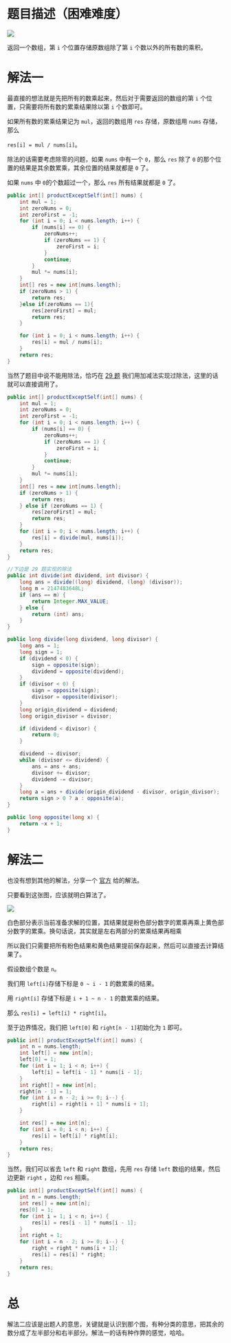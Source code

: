 # 题目描述（困难难度）

![](https://windliang.oss-cn-beijing.aliyuncs.com/238.jpg)

返回一个数组，第 `i` 个位置存储原数组除了第 `i` 个数以外的所有数的乘积。

# 解法一

最直接的想法就是先把所有的数乘起来，然后对于需要返回的数组的第 `i` 个位置，只需要将所有数的累乘结果除以第 `i` 个数即可。

如果所有数的累乘结果记为 `mul`，返回的数组用 `res` 存储，原数组用 `nums` 存储，那么

 `res[i] = mul / nums[i]`。

除法的话需要考虑除零的问题，如果 `nums` 中有一个 `0`，那么 `res` 除了 `0` 的那个位置的结果是其余数累乘，其余位置的结果就都是 `0` 了。

如果 `nums` 中 `0`的个数超过一个，那么 `res` 所有结果就都是 `0` 了。

```java
public int[] productExceptSelf(int[] nums) {
    int mul = 1;
    int zeroNums = 0;
    int zeroFirst = -1;
    for (int i = 0; i < nums.length; i++) {
        if (nums[i] == 0) {
            zeroNums++;
            if (zeroNums == 1) {
                zeroFirst = i;
            }
            continue;
        }
        mul *= nums[i];
    }
    int[] res = new int[nums.length];
    if (zeroNums > 1) {
        return res;
    }else if(zeroNums == 1){
        res[zeroFirst] = mul;
        return res;
    }

    for (int i = 0; i < nums.length; i++) {
        res[i] = mul / nums[i];
    }
    return res;
}
```

当然了题目中说不能用除法，恰巧在 [29 题](https://leetcode.wang/leetCode-29-Divide-Two-Integers.html) 我们用加减法实现过除法，这里的话就可以直接调用了。

```java
public int[] productExceptSelf(int[] nums) {
    int mul = 1;
    int zeroNums = 0;
    int zeroFirst = -1;
    for (int i = 0; i < nums.length; i++) {
        if (nums[i] == 0) {
            zeroNums++;
            if (zeroNums == 1) {
                zeroFirst = i;
            }
            continue;
        }
        mul *= nums[i];
    }
    int[] res = new int[nums.length];
    if (zeroNums > 1) {
        return res;
    } else if (zeroNums == 1) {
        res[zeroFirst] = mul;
        return res;
    }
    for (int i = 0; i < nums.length; i++) { 
        res[i] = divide(mul, nums[i]); 
    }
    return res;
}

//下边是 29 题实现的除法
public int divide(int dividend, int divisor) {
    long ans = divide((long) dividend, (long) (divisor));
    long m = 2147483648L;
    if (ans == m) {
        return Integer.MAX_VALUE;
    } else {
        return (int) ans;
    }
}

public long divide(long dividend, long divisor) {
    long ans = 1;
    long sign = 1;
    if (dividend < 0) {
        sign = opposite(sign);
        dividend = opposite(dividend);
    }
    if (divisor < 0) {
        sign = opposite(sign);
        divisor = opposite(divisor);
    }
    long origin_dividend = dividend;
    long origin_divisor = divisor;

    if (dividend < divisor) {
        return 0;
    }

    dividend -= divisor;
    while (divisor <= dividend) {
        ans = ans + ans;
        divisor += divisor;
        dividend -= divisor;
    }
    long a = ans + divide(origin_dividend - divisor, origin_divisor);
    return sign > 0 ? a : opposite(a);
}

public long opposite(long x) {
    return ~x + 1;
}
```

# 解法二

也没有想到其他的解法，分享一个 [官方](https://leetcode.com/problems/product-of-array-except-self/solution/) 给的解法。

只要看到这张图，应该就明白算法了。

![](https://windliang.oss-cn-beijing.aliyuncs.com/238_2.png)

白色部分表示当前准备求解的位置，其结果就是粉色部分数字的累乘再乘上黄色部分数字的累乘。换句话说，其实就是左右两部分的累乘结果再相乘

所以我们只需要把所有粉色结果和黄色结果提前保存起来，然后可以直接去计算结果了。

假设数组个数是 `n`。

我们用 `left[i]`存储下标是 `0 ~ i - 1` 的数累乘的结果。

用 `right[i]` 存储下标是 `i + 1 ~ n - 1` 的数累乘的结果。

那么 `res[i] = left[i] * right[i]`。

至于边界情况，我们把 `left[0]` 和 `right[n - 1]`初始化为 `1` 即可。

```java
public int[] productExceptSelf(int[] nums) {
    int n = nums.length;
    int left[] = new int[n];
    left[0] = 1;
    for (int i = 1; i < n; i++) {
        left[i] = left[i - 1] * nums[i - 1];
    }
    int right[] = new int[n];
    right[n - 1] = 1;
    for (int i = n - 2; i >= 0; i--) {
        right[i] = right[i + 1] * nums[i + 1];
    }

    int res[] = new int[n];
    for (int i = 0; i < n; i++) {
        res[i] = left[i] * right[i];
    }
    return res;
}
```

当然，我们可以省去 `left` 和 `right` 数组，先用 `res` 存储 `left` 数组的结果，然后边更新 `right` ，边和 `res` 相乘。

```java
public int[] productExceptSelf(int[] nums) {
    int n = nums.length;
    int res[] = new int[n];
    res[0] = 1;
    for (int i = 1; i < n; i++) {
        res[i] = res[i - 1] * nums[i - 1];
    }
    int right = 1;
    for (int i = n - 2; i >= 0; i--) {
        right = right * nums[i + 1];
        res[i] = res[i] * right;
    }
    return res;
}
```

# 总

解法二应该是出题人的意思，关键就是认识到那个图，有种分类的意思，把其余的数分成了左半部分和右半部分。解法一的话有种作弊的感觉，哈哈。